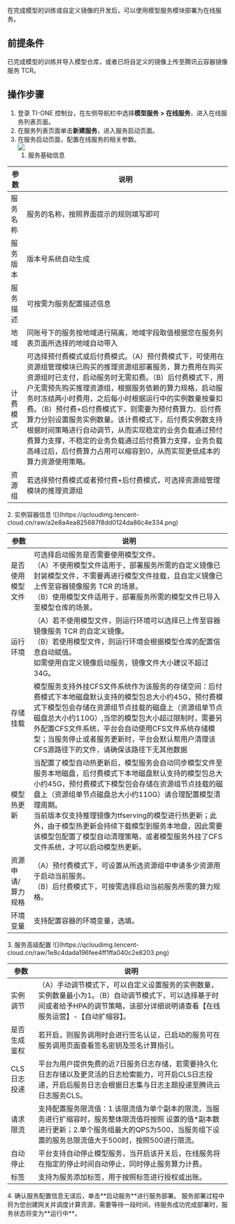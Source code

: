 

在完成模型的训练或自定义镜像的开发后，可以使用模型服务模块部署为在线服务。   

## 前提条件   
已完成模型的训练并导入模型仓库，或者已将自定义的镜像上传至腾讯云容器镜像服务 TCR。

## 操作步骤   
1. 登录 TI-ONE 控制台，在左侧导航栏中选择**模型服务 > 在线服务**，进入在线服务列表页面。  
2. 在服务列表页面单击**新建服务**，进入服务启动页面。  
3. 在服务启动页面，配置在线服务的相关参数。   
![](https://qcloudimg.tencent-cloud.cn/raw/98e83825aba26040c89aa1043adac144.png)
	1. 服务基础信息  
<table>
<thead>
<tr>
<th>参数</th>
<th>说明</th>
</tr>
</thead>
<tbody><tr>
<td>服务名称</td>
<td>服务的名称，按照界面提示的规则填写即可</td>
</tr>
<tr>
<td>服务版本</td>
<td>版本号系统自动生成</td>
</tr>
<tr>
<td>服务描述</td>
<td>可按需为服务配置描述信息</td>
</tr>
<tr>
<td>地域</td>
<td>同账号下的服务按地域进行隔离，地域字段取值根据您在服务列表页面所选择的地域自动带入</td>
</tr>
<tr>
<td>计费模式</td>
<td>可选择预付费模式或后付费模式。（A）预付费模式下，可使用在资源组管理模块已购买的推理资源组部署服务，算力费用在购买资源组时已支付，启动服务时无需扣费。（B）后付费模式下，用户无需预先购买推理资源组，根据服务依赖的算力规格，启动服务时冻结两小时费用，之后每小时根据运行中的实例数量按量扣费。（B）预付费+后付费模式下，则需要为预付费算力、后付费算力分别设置服务实例数量。该计费模式下，后付费实例数支持根据时间策略进行自动调节，从而实现稳定的业务负载通过预付费算力支撑，不稳定的业务负载通过后付费算力支撑，业务负载高峰过后，后付费算力占用可以缩容到0，从而实现更低成本的算力资源使用策略。</td>
</tr>
<tr>
<td>资源组</td>
<td>若选择预付费模式或者预付费+后付费模式，可选择资源组管理模块的推理资源组</td>
</tr>
</tbody></table>
	2. 实例容器信息    
![](https://qcloudimg.tencent-cloud.cn/raw/a2e8a4ea825687f8dd0124da86c4e334.png)  
<table>
<thead>
<tr>
<th>参数</th>
<th>说明</th>
</tr>
</thead>
<tbody><tr>
<td>是否使用模型文件</td>
<td>可选择启动服务是否需要使用模型文件。<br>（A）不使用模型文件适用于，部署服务所需的自定义镜像已封装模型文件，不需要再进行模型文件挂载，且自定义镜像已上传至容器镜像服务 TCR 的场景。<br>（B）使用模型文件适用于，部署服务所需的模型文件已导入至模型仓库的场景。</td>
</tr>
<tr>
<td>运行环境</td>
<td>（A）若不使用模型文件，则运行环境可以选择已上传至容器镜像服务 TCR 的自定义镜像。<br>（B）若使用模型文件，则运行环境会根据模型仓库的配置信息自动赋值。<br>如需使用自定义镜像启动服务，镜像文件大小建议不超过34G。</td>
</tr>
<tr>
<td>存储挂载</td>
<td>模型服务支持外挂CFS文件系统作为该服务的存储空间：后付费模式下本地磁盘默认支持的模型包总大小约45G，预付费模式下模型包会存储在资源组节点挂载的磁盘上（资源组单节点磁盘总大小约110G）,当您的模型包大小超过限制时，需要另外配置CFS文件系统，平台会自动使用CFS文件系统存储模型；当服务停止或者服务更新时，平台会默认帮用户清理该CFS源路径下的文件，请确保该路径下无其他数据</td>
</tr>
<tr>
<td>模型热更新</td>
<td>当配置了模型自动热更新后，模型服务会自动同步模型文件至服务本地磁盘，后付费模式下本地磁盘默认支持的模型包总大小约45G，预付费模式下模型包会存储在资源组节点挂载的磁盘上（资源组单节点磁盘总大小约110G）请合理配置模型清理周期。<br>当前版本仅支持推理镜像为tfserving的模型进行热更新；此外，由于模型热更新会持续下载模型到服务本地盘，因此需要该模型包配置了模型自动清理策略，或者模型服务外挂了CFS文件系统，才可以启动模型热更新。</td>
</tr>
<tr>
<td>资源申请/算力规格</td>
<td>（A）预付费模式下，可设置从所选资源组中申请多少资源用于启动当前服务。<br>（B）后付费模式下，可按需选择启动当前服务所需的算力规格。</td>
</tr>
<tr>
<td>环境变量</td>
<td>支持配置容器的环境变量，选填。</td>
</tr>
</tbody></table>
	3. 服务高级配置    
![](https://qcloudimg.tencent-cloud.cn/raw/1e8c4dada196fee4ff1ffa040c2e8203.png)  
<table>
<thead>
<tr>
<th>参数</th>
<th>说明</th>
</tr>
</thead>
<tbody>
<tr>
<td>实例调节</td>
<td>（A）手动调节模式下，可以自定义设置服务的实例数量，实例数量最小为1。（B）自动调节模式下，可以选择基于时间或者给予HPA的调节策略，该部分详细说明请查看【在线服务运营】-【自动扩缩容】。</td>
</tr>
<tr>
<td>是否生成鉴权</td>
<td>若开启，则服务调用时会进行签名认证，已启动的服务可在服务调用页面查看签名密钥及签名计算指引。</td>
</tr>
<tr>
<td>CLS日志投递</td>
<td>平台为用户提供免费的近7日服务日志存储，若需要持久化日志存储以及更灵活的日志检索能力，可开启CLS日志投递，开启后服务日志会根据日志集与日志主题投递至腾讯云日志服务CLS。</td>
</tr>
<tr>
<td>请求限流</td>
<td>支持配置服务限流值：1.该限流值为单个副本的限流，当服务进行扩缩容时，服务整体限流值将按照 设置的值*副本数 进行更新；2.单个服务组最大的QPS为500，当服务组下设置的服务总限流值大于500时，按照500进行限流。</td>
</tr>
<tr>
<td>自动停止</td>
<td>平台支持自动停止模型服务，当开启该开关后，在线服务将在指定的停止时间自动停止，同时停止服务算力计费。</td>
</tr>
<tr>
<td>标签</td>
<td>支持为服务添加标签，用于按照标签进行授权或出账。</td>
</tr>
</tbody></table>
4. 确认服务配置信息无误后，单击**启动服务**进行服务部署。  
服务部署过程中将为您创建网关并调度计算资源，需要等待一段时间，待服务成功完成部署时，服务状态将变为**运行中**。    
